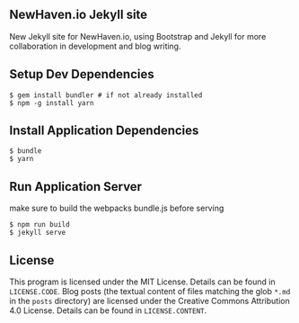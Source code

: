 ## NewHaven.io Jekyll site

New Jekyll site for NewHaven.io, using Bootstrap and Jekyll for more collaboration in development and blog writing.

## Setup Dev Dependencies

```
$ gem install bundler # if not already installed
$ npm -g install yarn
```

## Install Application Dependencies

```
$ bundle
$ yarn
```

## Run Application Server

make sure to build the webpacks bundle.js before serving
```
$ npm run build
$ jekyll serve
```


## License ##

This program is licensed under the MIT License. Details can be found in `LICENSE.CODE`.
Blog posts (the textual content of files matching the glob `*.md` in the `posts` directory) are licensed under the Creative Commons Attribution 4.0 License. Details can be found in `LICENSE.CONTENT`.
